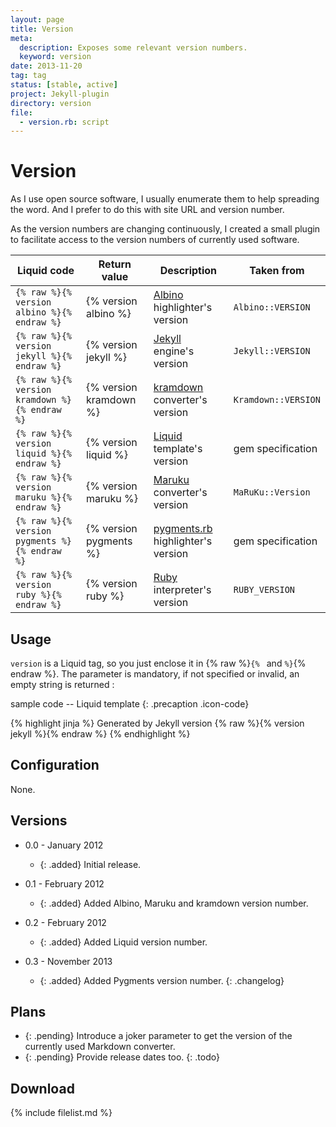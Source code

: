 ```yaml
---
layout: page
title: Version
meta:
  description: Exposes some relevant version numbers.
  keyword: version
date: 2013-11-20
tag: tag
status: [stable, active]
project: Jekyll-plugin
directory: version
file:
  - version.rb: script
---
```


# Version

As I use open source software, I usually enumerate them to help spreading the word. And I prefer to do this with site URL and version number.

As the version numbers are changing continuously, I created a small plugin to facilitate access to the version numbers of currently used software.

| Liquid code                                   | Return value           | Description                                                                  | Taken from          |
|-----------------------------------------------|------------------------|------------------------------------------------------------------------------|---------------------|
| `{% raw %}{% version albino %}{% endraw %}`   | {% version albino %}   | [Albino](http://github.com/github/albino) highlighter's version              | `Albino::VERSION`   |
| `{% raw %}{% version jekyll %}{% endraw %}`   | {% version jekyll %}   | [Jekyll](http://jekyllrb.com/) engine's version                              | `Jekyll::VERSION`   |
| `{% raw %}{% version kramdown %}{% endraw %}` | {% version kramdown %} | [kramdown](http://kramdown.rubyforge.org/) converter's version               | `Kramdown::VERSION` |
| `{% raw %}{% version liquid %}{% endraw %}`   | {% version liquid %}   | [Liquid](http://liquidmarkup.org/) template's version                        | gem specification   |
| `{% raw %}{% version maruku %}{% endraw %}`   | {% version maruku %}   | [Maruku](http://maruku.rubyforge.org/) converter's version                   | `MaRuKu::Version`   |
| `{% raw %}{% version pygments %}{% endraw %}` | {% version pygments %} | [pygments.rb](http://github.com/tmm1/pygments.rb) highlighter's version      | gem specification   |
| `{% raw %}{% version ruby %}{% endraw %}`     | {% version ruby %}     | [Ruby](http://ruby-lang.org/) interpreter's version                          | `RUBY_VERSION`      |

## Usage

`version` is a Liquid tag, so you just enclose it in {% raw %}`{% ` and `%}`{% endraw %}. The parameter is mandatory, if not specified or invalid, an empty string is
returned :

sample code -- Liquid template
{: .precaption .icon-code}

{% highlight jinja %}
Generated by Jekyll version {% raw %}{% version jekyll %}{% endraw %}
{% endhighlight %}

## Configuration

None.

## Versions

* 0.0 - January 2012
  * {: .added} Initial release.

* 0.1 - February 2012
  * {: .added} Added Albino, Maruku and kramdown version number.

* 0.2 - February 2012
  * {: .added} Added Liquid version number.

* 0.3 - November 2013
  * {: .added} Added Pygments version number.
{: .changelog}

## Plans

* {: .pending} Introduce a joker parameter to get the version of the currently used Markdown converter.
* {: .pending} Provide release dates too.
{: .todo}

## Download

{% include filelist.md %}
